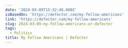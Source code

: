 ```yaml
---
date: '2024-03-09T15:32:46.000Z'
isBasedOn: 'https://defector.com/my-fellow-americans'
link: 'https://defector.com/my-fellow-americans'
slug: 2024-03-09-my-fellow-americans-or-defector
tags:
  - Politics
title: My Fellow Americans | Defector
---
```



